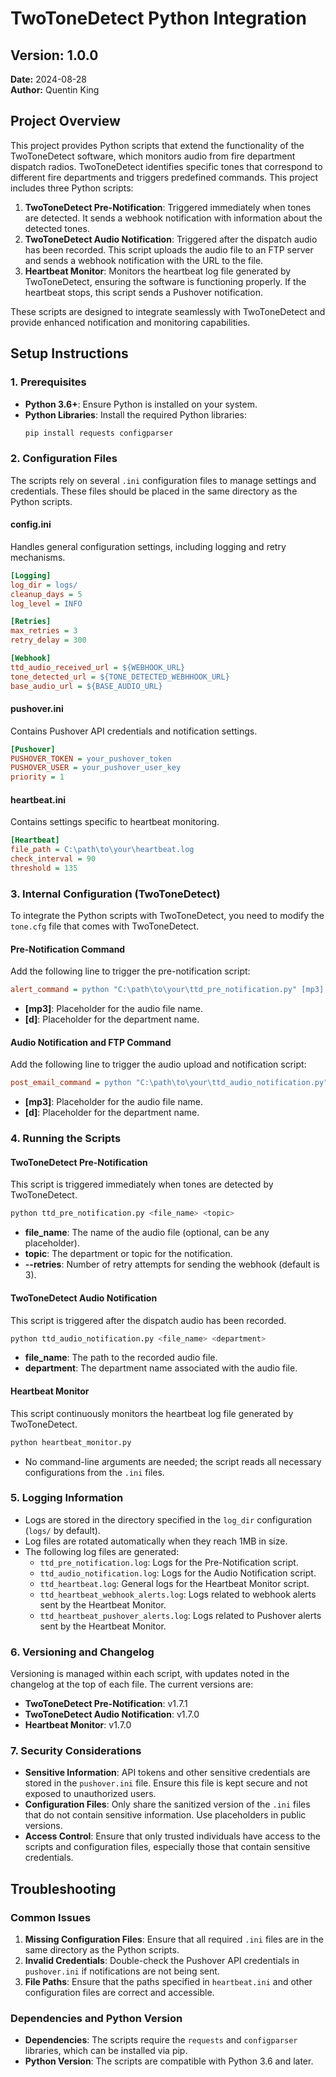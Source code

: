 

# TwoToneDetect Python Integration

## Version: 1.0.0  
**Date:** 2024-08-28  
**Author:** Quentin King

## Project Overview

This project provides Python scripts that extend the functionality of the TwoToneDetect software, which monitors audio from fire department dispatch radios. TwoToneDetect identifies specific tones that correspond to different fire departments and triggers predefined commands. This project includes three Python scripts:

1. **TwoToneDetect Pre-Notification**: Triggered immediately when tones are detected. It sends a webhook notification with information about the detected tones.
2. **TwoToneDetect Audio Notification**: Triggered after the dispatch audio has been recorded. This script uploads the audio file to an FTP server and sends a webhook notification with the URL to the file.
3. **Heartbeat Monitor**: Monitors the heartbeat log file generated by TwoToneDetect, ensuring the software is functioning properly. If the heartbeat stops, this script sends a Pushover notification.

These scripts are designed to integrate seamlessly with TwoToneDetect and provide enhanced notification and monitoring capabilities.

## Setup Instructions

### 1. Prerequisites

- **Python 3.6+**: Ensure Python is installed on your system.
- **Python Libraries**: Install the required Python libraries:
  ```bash
  pip install requests configparser
  ```

### 2. Configuration Files

The scripts rely on several `.ini` configuration files to manage settings and credentials. These files should be placed in the same directory as the Python scripts.

#### **config.ini**

Handles general configuration settings, including logging and retry mechanisms.

```ini
[Logging]
log_dir = logs/
cleanup_days = 5
log_level = INFO

[Retries]
max_retries = 3
retry_delay = 300

[Webhook]
ttd_audio_received_url = ${WEBHOOK_URL}
tone_detected_url = ${TONE_DETECTED_WEBHHOOK_URL}
base_audio_url = ${BASE_AUDIO_URL}
```

#### **pushover.ini**

Contains Pushover API credentials and notification settings.

```ini
[Pushover]
PUSHOVER_TOKEN = your_pushover_token
PUSHOVER_USER = your_pushover_user_key
priority = 1
```

#### **heartbeat.ini**

Contains settings specific to heartbeat monitoring.

```ini
[Heartbeat]
file_path = C:\path\to\your\heartbeat.log
check_interval = 90
threshold = 135
```

### 3. Internal Configuration (TwoToneDetect)

To integrate the Python scripts with TwoToneDetect, you need to modify the `tone.cfg` file that comes with TwoToneDetect.

#### **Pre-Notification Command**

Add the following line to trigger the pre-notification script:

```ini
alert_command = python "C:\path\to\your\ttd_pre_notification.py" [mp3] [d]
```

- **[mp3]**: Placeholder for the audio file name.
- **[d]**: Placeholder for the department name.

#### **Audio Notification and FTP Command**

Add the following line to trigger the audio upload and notification script:

```ini
post_email_command = python "C:\path\to\your\ttd_audio_notification.py" [mp3] [d]
```

- **[mp3]**: Placeholder for the audio file name.
- **[d]**: Placeholder for the department name.

### 4. Running the Scripts

#### **TwoToneDetect Pre-Notification**

This script is triggered immediately when tones are detected by TwoToneDetect.

```bash
python ttd_pre_notification.py <file_name> <topic>
```

- **file_name**: The name of the audio file (optional, can be any placeholder).
- **topic**: The department or topic for the notification.
- **--retries**: Number of retry attempts for sending the webhook (default is 3).

#### **TwoToneDetect Audio Notification**

This script is triggered after the dispatch audio has been recorded.

```bash
python ttd_audio_notification.py <file_name> <department>
```

- **file_name**: The path to the recorded audio file.
- **department**: The department name associated with the audio file.

#### **Heartbeat Monitor**

This script continuously monitors the heartbeat log file generated by TwoToneDetect.

```bash
python heartbeat_monitor.py
```

- No command-line arguments are needed; the script reads all necessary configurations from the `.ini` files.

### 5. Logging Information

- Logs are stored in the directory specified in the `log_dir` configuration (`logs/` by default).
- Log files are rotated automatically when they reach 1MB in size.
- The following log files are generated:
  - `ttd_pre_notification.log`: Logs for the Pre-Notification script.
  - `ttd_audio_notification.log`: Logs for the Audio Notification script.
  - `ttd_heartbeat.log`: General logs for the Heartbeat Monitor script.
  - `ttd_heartbeat_webhook_alerts.log`: Logs related to webhook alerts sent by the Heartbeat Monitor.
  - `ttd_heartbeat_pushover_alerts.log`: Logs related to Pushover alerts sent by the Heartbeat Monitor.

### 6. Versioning and Changelog

Versioning is managed within each script, with updates noted in the changelog at the top of each file. The current versions are:

- **TwoToneDetect Pre-Notification**: v1.7.1
- **TwoToneDetect Audio Notification**: v1.7.0
- **Heartbeat Monitor**: v1.7.0

### 7. Security Considerations

- **Sensitive Information**: API tokens and other sensitive credentials are stored in the `pushover.ini` file. Ensure this file is kept secure and not exposed to unauthorized users.
- **Configuration Files**: Only share the sanitized version of the `.ini` files that do not contain sensitive information. Use placeholders in public versions.
- **Access Control**: Ensure that only trusted individuals have access to the scripts and configuration files, especially those that contain sensitive credentials.

## Troubleshooting

### Common Issues

1. **Missing Configuration Files**: Ensure that all required `.ini` files are in the same directory as the Python scripts.
2. **Invalid Credentials**: Double-check the Pushover API credentials in `pushover.ini` if notifications are not being sent.
3. **File Paths**: Ensure that the paths specified in `heartbeat.ini` and other configuration files are correct and accessible.

### Dependencies and Python Version

- **Dependencies**: The scripts require the `requests` and `configparser` libraries, which can be installed via pip.
- **Python Version**: The scripts are compatible with Python 3.6 and later.

